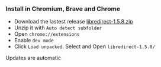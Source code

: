 ### Install in Chromium, Brave and Chrome
- Download the lastest release [libredirect-1.5.8.zip](https://github.com/libredirect/libredirect/releases/download/v1.5.8/libredirect-1.5.8.zip)
- Unzip it with `Auto detect subfolder`
- Open `chrome://extensions`
- Enable `dev mode`
- Click `Load unpacked`. Select and Open `libredirect-1.5.8/`

Updates are automatic
